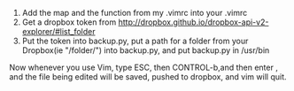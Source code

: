 1. Add the map and the function from my .vimrc into your .vimrc
2. Get a dropbox token from http://dropbox.github.io/dropbox-api-v2-explorer/#list_folder 
3. Put the token into backup.py, put a path for a folder from your Dropbox(ie "/folder/") into backup.py, and put backup.py in /usr/bin

Now whenever you use Vim, type ESC, then CONTROL-b,and then enter ,
and the file being edited will be saved, pushed to dropbox, and vim will quit.
